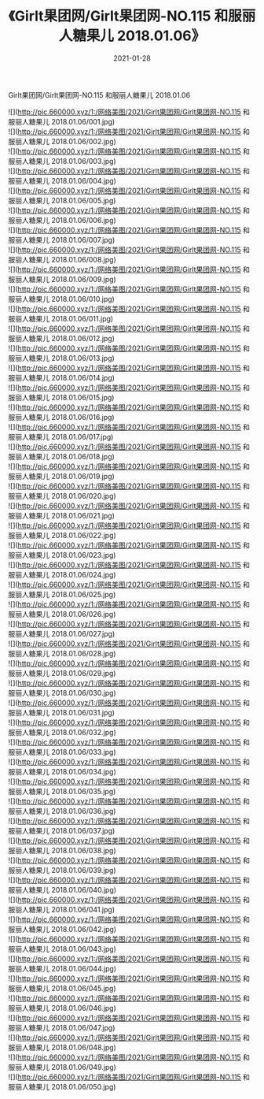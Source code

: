 ﻿---
layout: post
title:  《Girlt果团网/Girlt果团网-NO.115 和服丽人糖果儿 2018.01.06》
date:   2021-01-28
img: http://pic.660000.xyz/1:/网络美图/2021/Girlt果团网/Girlt果团网-NO.115 和服丽人糖果儿 2018.01.06/000.jpg
categories: [美女, 清纯, 唯美]
---

Girlt果团网/Girlt果团网-NO.115 和服丽人糖果儿 2018.01.06

 ![](http://pic.660000.xyz/1:/网络美图/2021/Girlt果团网/Girlt果团网-NO.115 和服丽人糖果儿 2018.01.06/001.jpg) <br>![](http://pic.660000.xyz/1:/网络美图/2021/Girlt果团网/Girlt果团网-NO.115 和服丽人糖果儿 2018.01.06/002.jpg) <br>![](http://pic.660000.xyz/1:/网络美图/2021/Girlt果团网/Girlt果团网-NO.115 和服丽人糖果儿 2018.01.06/003.jpg) <br>![](http://pic.660000.xyz/1:/网络美图/2021/Girlt果团网/Girlt果团网-NO.115 和服丽人糖果儿 2018.01.06/004.jpg) <br>![](http://pic.660000.xyz/1:/网络美图/2021/Girlt果团网/Girlt果团网-NO.115 和服丽人糖果儿 2018.01.06/005.jpg) <br>![](http://pic.660000.xyz/1:/网络美图/2021/Girlt果团网/Girlt果团网-NO.115 和服丽人糖果儿 2018.01.06/006.jpg) <br>![](http://pic.660000.xyz/1:/网络美图/2021/Girlt果团网/Girlt果团网-NO.115 和服丽人糖果儿 2018.01.06/007.jpg) <br>![](http://pic.660000.xyz/1:/网络美图/2021/Girlt果团网/Girlt果团网-NO.115 和服丽人糖果儿 2018.01.06/008.jpg) <br>![](http://pic.660000.xyz/1:/网络美图/2021/Girlt果团网/Girlt果团网-NO.115 和服丽人糖果儿 2018.01.06/009.jpg) <br>![](http://pic.660000.xyz/1:/网络美图/2021/Girlt果团网/Girlt果团网-NO.115 和服丽人糖果儿 2018.01.06/010.jpg) <br>![](http://pic.660000.xyz/1:/网络美图/2021/Girlt果团网/Girlt果团网-NO.115 和服丽人糖果儿 2018.01.06/011.jpg) <br>![](http://pic.660000.xyz/1:/网络美图/2021/Girlt果团网/Girlt果团网-NO.115 和服丽人糖果儿 2018.01.06/012.jpg) <br>![](http://pic.660000.xyz/1:/网络美图/2021/Girlt果团网/Girlt果团网-NO.115 和服丽人糖果儿 2018.01.06/013.jpg) <br>![](http://pic.660000.xyz/1:/网络美图/2021/Girlt果团网/Girlt果团网-NO.115 和服丽人糖果儿 2018.01.06/014.jpg) <br>![](http://pic.660000.xyz/1:/网络美图/2021/Girlt果团网/Girlt果团网-NO.115 和服丽人糖果儿 2018.01.06/015.jpg) <br>![](http://pic.660000.xyz/1:/网络美图/2021/Girlt果团网/Girlt果团网-NO.115 和服丽人糖果儿 2018.01.06/016.jpg) <br>![](http://pic.660000.xyz/1:/网络美图/2021/Girlt果团网/Girlt果团网-NO.115 和服丽人糖果儿 2018.01.06/017.jpg) <br>![](http://pic.660000.xyz/1:/网络美图/2021/Girlt果团网/Girlt果团网-NO.115 和服丽人糖果儿 2018.01.06/018.jpg) <br>![](http://pic.660000.xyz/1:/网络美图/2021/Girlt果团网/Girlt果团网-NO.115 和服丽人糖果儿 2018.01.06/019.jpg) <br>![](http://pic.660000.xyz/1:/网络美图/2021/Girlt果团网/Girlt果团网-NO.115 和服丽人糖果儿 2018.01.06/020.jpg) <br>![](http://pic.660000.xyz/1:/网络美图/2021/Girlt果团网/Girlt果团网-NO.115 和服丽人糖果儿 2018.01.06/021.jpg) <br>![](http://pic.660000.xyz/1:/网络美图/2021/Girlt果团网/Girlt果团网-NO.115 和服丽人糖果儿 2018.01.06/022.jpg) <br>![](http://pic.660000.xyz/1:/网络美图/2021/Girlt果团网/Girlt果团网-NO.115 和服丽人糖果儿 2018.01.06/023.jpg) <br>![](http://pic.660000.xyz/1:/网络美图/2021/Girlt果团网/Girlt果团网-NO.115 和服丽人糖果儿 2018.01.06/024.jpg) <br>![](http://pic.660000.xyz/1:/网络美图/2021/Girlt果团网/Girlt果团网-NO.115 和服丽人糖果儿 2018.01.06/025.jpg) <br>![](http://pic.660000.xyz/1:/网络美图/2021/Girlt果团网/Girlt果团网-NO.115 和服丽人糖果儿 2018.01.06/026.jpg) <br>![](http://pic.660000.xyz/1:/网络美图/2021/Girlt果团网/Girlt果团网-NO.115 和服丽人糖果儿 2018.01.06/027.jpg) <br>![](http://pic.660000.xyz/1:/网络美图/2021/Girlt果团网/Girlt果团网-NO.115 和服丽人糖果儿 2018.01.06/028.jpg) <br>![](http://pic.660000.xyz/1:/网络美图/2021/Girlt果团网/Girlt果团网-NO.115 和服丽人糖果儿 2018.01.06/029.jpg) <br>![](http://pic.660000.xyz/1:/网络美图/2021/Girlt果团网/Girlt果团网-NO.115 和服丽人糖果儿 2018.01.06/030.jpg) <br>![](http://pic.660000.xyz/1:/网络美图/2021/Girlt果团网/Girlt果团网-NO.115 和服丽人糖果儿 2018.01.06/031.jpg) <br>![](http://pic.660000.xyz/1:/网络美图/2021/Girlt果团网/Girlt果团网-NO.115 和服丽人糖果儿 2018.01.06/032.jpg) <br>![](http://pic.660000.xyz/1:/网络美图/2021/Girlt果团网/Girlt果团网-NO.115 和服丽人糖果儿 2018.01.06/033.jpg) <br>![](http://pic.660000.xyz/1:/网络美图/2021/Girlt果团网/Girlt果团网-NO.115 和服丽人糖果儿 2018.01.06/034.jpg) <br>![](http://pic.660000.xyz/1:/网络美图/2021/Girlt果团网/Girlt果团网-NO.115 和服丽人糖果儿 2018.01.06/035.jpg) <br>![](http://pic.660000.xyz/1:/网络美图/2021/Girlt果团网/Girlt果团网-NO.115 和服丽人糖果儿 2018.01.06/036.jpg) <br>![](http://pic.660000.xyz/1:/网络美图/2021/Girlt果团网/Girlt果团网-NO.115 和服丽人糖果儿 2018.01.06/037.jpg) <br>![](http://pic.660000.xyz/1:/网络美图/2021/Girlt果团网/Girlt果团网-NO.115 和服丽人糖果儿 2018.01.06/038.jpg) <br>![](http://pic.660000.xyz/1:/网络美图/2021/Girlt果团网/Girlt果团网-NO.115 和服丽人糖果儿 2018.01.06/039.jpg) <br>![](http://pic.660000.xyz/1:/网络美图/2021/Girlt果团网/Girlt果团网-NO.115 和服丽人糖果儿 2018.01.06/040.jpg) <br>![](http://pic.660000.xyz/1:/网络美图/2021/Girlt果团网/Girlt果团网-NO.115 和服丽人糖果儿 2018.01.06/041.jpg) <br>![](http://pic.660000.xyz/1:/网络美图/2021/Girlt果团网/Girlt果团网-NO.115 和服丽人糖果儿 2018.01.06/042.jpg) <br>![](http://pic.660000.xyz/1:/网络美图/2021/Girlt果团网/Girlt果团网-NO.115 和服丽人糖果儿 2018.01.06/043.jpg) <br>![](http://pic.660000.xyz/1:/网络美图/2021/Girlt果团网/Girlt果团网-NO.115 和服丽人糖果儿 2018.01.06/044.jpg) <br>![](http://pic.660000.xyz/1:/网络美图/2021/Girlt果团网/Girlt果团网-NO.115 和服丽人糖果儿 2018.01.06/045.jpg) <br>![](http://pic.660000.xyz/1:/网络美图/2021/Girlt果团网/Girlt果团网-NO.115 和服丽人糖果儿 2018.01.06/046.jpg) <br>![](http://pic.660000.xyz/1:/网络美图/2021/Girlt果团网/Girlt果团网-NO.115 和服丽人糖果儿 2018.01.06/047.jpg) <br>![](http://pic.660000.xyz/1:/网络美图/2021/Girlt果团网/Girlt果团网-NO.115 和服丽人糖果儿 2018.01.06/048.jpg) <br>![](http://pic.660000.xyz/1:/网络美图/2021/Girlt果团网/Girlt果团网-NO.115 和服丽人糖果儿 2018.01.06/049.jpg) <br>![](http://pic.660000.xyz/1:/网络美图/2021/Girlt果团网/Girlt果团网-NO.115 和服丽人糖果儿 2018.01.06/050.jpg) <br>